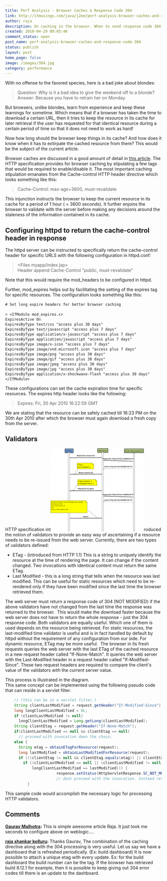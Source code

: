 ```yaml
---
title: Perf Analysis - Browser Caches & Response Code 304
link: http://itmusings.com/java/j2ee/perf-analysis-browser-caches-and-response-code-304
author: raja
description: On caching in the browser. When to send response code 304
created: 2010-04-29 09:03:40
comment_status: open
post_name: perf-analysis-browser-caches-and-response-code-304
status: publish
layout: post
home_page: false
image: /images/304.jpg
category: performance
---
```



With no offense to the favored species, here is a bad joke about blondes:

> Question: Why is it a bad idea to give the weekend off to a blonde?  
Answer: Because you have to retrain her on Monday.

But browsers, unlike blondes, learn from experience and keep these learnings for sometime. Which means that if a browser has taken the time to download a certain URL, then it tries to keep the resource in its cache for later retrieval if the user has requested for that identical resource during a certain period of time so that it does not need to work as hard!

  
Now how long should the browser keep things in its cache? And how does it know when it has to extirpate the cached resource from there? This would be the subject of the current article.

Browser caches are discussed in a good amount of detail in [this article](http://www.mnot.net/cache_docs/). The HTTP specification provides for browser caching by stipulating a few tags that would be required to enable/disable it. The most important caching stipulation emanates from the Cache-control HTTP header directive which looks something like this:

> Cache-Control: max-age=3600, must-revalidate

This injunction instructs the browser to keep the current resource in its cache for a period of 1 hour ( = 3600 seconds). It further enjoins the browser to validate with the server before making any decisions around the staleness of the information contained in its cache.

## Configuring httpd to return the cache-control header in response

The httpd server can be instructed to specifically return the cache-control header for specific URLS with the following configuration in httpd.conf:

> <Files myapp/index.jsp>  
Header append Cache-Control "public, must-revalidate"  
</Files>

Note that this would require the mod_headers to be configured in httpd.

Further, mod_expires helps out by facilitating the setting of the expires tag for specific resources. The configuration looks something like this:

```
# Set long expire headers for better browser caching

> <IfModule mod_expires.c>  
ExpiresActive On  
ExpiresByType text/css "access plus 30 days"  
ExpiresByType text/javascript "access plus 7 days"  
ExpiresByType application/x-javascript "access plus 7 days"  
ExpiresByType application/javascript "access plus 7 days"  
ExpiresByType image/x-icon "access plus 7 days"  
ExpiresByType image/vnd.microsoft.icon "access plus 7 days"  
ExpiresByType image/png "access plus 30 days"  
ExpiresByType image/gif "access plus 30 days"  
ExpiresByType image/jpeg "access plus 30 days"  
ExpiresByType image/jpg "access plus 30 days"  
ExpiresByType application/x-shockwave-flash "access plus 30 days"  
</IfModule>
```
These configurations can set the cache expiration time for specific resources. The expires http header looks like the following:

> Expires: Fri, 30 Apr 2010 16:22:59 GMT

We are stating that the resource can be safely cached till 16:23 PM on the 30th Apr 2010 after which the browser must again download a fresh copy from the server.

## Validators

HTTP specification int![](/images/2010/04/304-sequence-300x266.png)roduced the notion of validators to provide an easy way of ascertaining if a resource needs to be re-issued from the web server. Currently, there are two types of validators defined:

  * ETag - (introduced from HTTP 1.1) This is a string to uniquely identify the resource at the time of rendering the page. It can change if the content changed. Two invocations with identical content must return the same ETag.
  * Last Modified - this is a long string that tells when the resource was last modified. This can be useful for static resources which need to be re-rendered only if they have been modified since the last time the browser retrieved them.

The web server must return a response code of 304 (NOT MODIFIED) if the above validators have not changed from the last time the response was returned to the browser.  This would make the download faster because the web server does not have to return the whole response - just the 304 response code. Both validators are equally useful. Which one of them is used depends on the resource being retrieved. For static resources, the last-modified time validator is useful and is in fact handled by default by httpd without the requirement of any configuration from our side. For dynamic resource, ETag may be more useful.  The browser in its fresh requests queries the web server with the last ETag of the cached resource in a new request header called "If-None-Match". It queries the web server with the Last-Modified header in a request header called "If-Modified-Since". These two request headers are required to compare the client's value of the validators with the current server value.

This process is illustrated in the diagram.  
This same concept can be implemented using the following pseudo code that can reside in a servlet filter.
    
```java  
    // (this can be in a servlet filter.)
    String clientLastModified = request.getHeader("If-Modified-Since");
    long longClientLastModified = 0L;
    if (clientLastModified != null)
      longClientLastModified = Long.getLong(clientLastModified);
    String clientEtag = request.getHeader("If-None-Match");
    if(clientLastModified == null && clientEtag == null)
      // proceed with invocation down the chain;
    else {
      String etag = obtainETagForResource(request);
      long lastModified = obtainLastModifiedForResource(request);
      if (((clientEtag != null && clientEtag.equals(etag)) || clientEtag == null) ){
        if ((clientLastModified == null || (clientLastModified != null &&
    		longClientLastModified == lastModified))) {
                       response.setStatus(HttpServletResponse.SC_NOT_MODIFIED);
                       // dont proceed with the invocation. Instead return from this filter.
          }
```
This sample code would accomplish the necessary logic for processing HTTP validators.

## Comments

**[Gaurav Malhotra](#1750 "2010-04-30 10:26:00"):** This is simple awesome article Raja. It just took me seconds to configure above on weblogic....

**[raja shankar kolluru](#1751 "2010-04-30 16:10:00"):** Thanks Gaurav, The combination of the caching directive along with the 304 processing is very useful. Let us say we have a dashboard that is refreshed periodically. (Ex: build dashboard) It is now possible to attach a unique etag with every update. Ex: for the build dashboard the build number can be the tag. If the browser has retrieved build 8.12.1 for example, then it is possible to keep giving out 304 error codes till there is an update to the dashboard.

